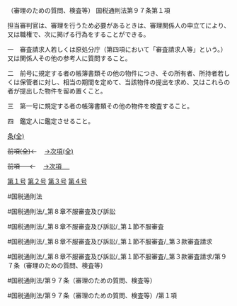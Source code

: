 （審理のための質問、検査等）
国税通則法第９７条第１項

担当審判官は、審理を行うため必要があるときは、審理関係人の申立てにより、又は職権で、次に掲げる行為をすることができる。

一　審査請求人若しくは原処分庁（第四項において「審査請求人等」という。）又は関係人その他の参考人に質問すること。

二　前号に規定する者の帳簿書類その他の物件につき、その所有者、所持者若しくは保管者に対し、相当の期間を定めて、当該物件の提出を求め、又はこれらの者が提出した物件を留め置くこと。

三　第一号に規定する者の帳簿書類その他の物件を検査すること。

四　鑑定人に鑑定させること。

[条(全)](国税通則法＿＿＿＿＿第９７条_.md)

~~前項(全)←~~　  [→次項(全)](国税通則法＿＿＿＿＿第９７条第２項_.md)

~~前項 　 ←~~　  [→次項 　 ](国税通則法＿＿＿＿＿第９７条第２項.md)

[第１号](国税通則法＿＿＿＿＿第９７条第１項第１号.md)  [第２号](国税通則法＿＿＿＿＿第９７条第１項第２号.md)  [第３号](国税通則法＿＿＿＿＿第９７条第１項第３号.md)  [第４号](国税通則法＿＿＿＿＿第９７条第１項第４号.md)  

#国税通則法

#国税通則法/_第８章不服審査及び訴訟

#国税通則法/_第８章不服審査及び訴訟/_第１節不服審査

#国税通則法/_第８章不服審査及び訴訟/_第１節不服審査/_第３款審査請求

#国税通則法/_第８章不服審査及び訴訟/_第１節不服審査/_第３款審査請求/第９７条（審理のための質問、検査等）

#国税通則法/第９７条（審理のための質問、検査等）

#国税通則法/第９７条（審理のための質問、検査等）/第１項

